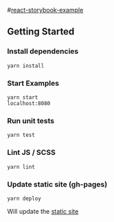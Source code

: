 #[react-storybook-example](https://matt-butler.github.io/react-storyook-example/)

## Getting Started

### Install dependencies
```
yarn install
```

### Start Examples
```
yarn start
localhost:8080
```

### Run unit tests
```
yarn test
```

### Lint JS / SCSS
```
yarn lint
```

### Update static site (gh-pages)
```
yarn deploy
```

Will update the [static site](https://matt-butler.github.io/react-storyook-example/)


